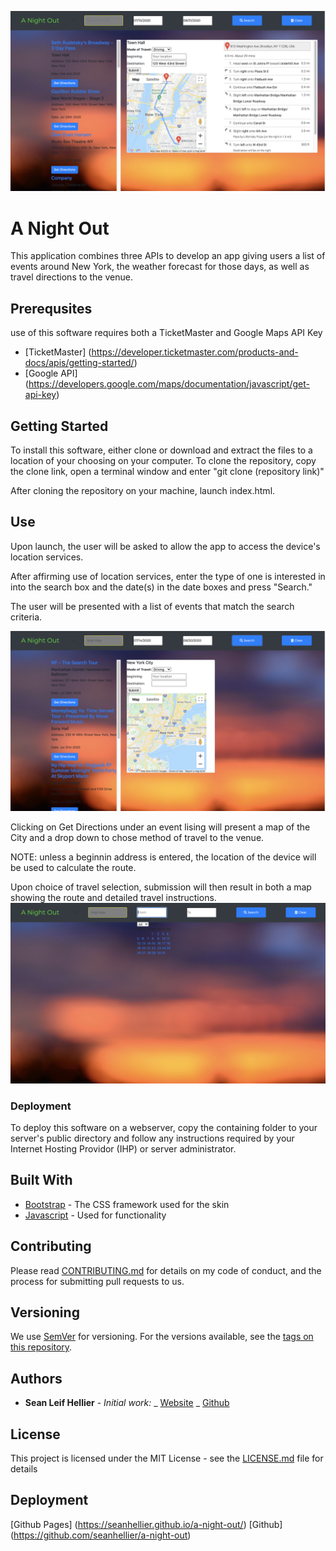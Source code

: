 ![A Night Out](/assets/images/screenshots/splash.png)


# A Night Out

This application combines three APIs to develop an app giving users a list of events around New York, the weather forecast for those days, as well as travel directions to the venue.

## Prerequsites
use of this software requires both a TicketMaster and Google Maps API Key

- [TicketMaster]    (https://developer.ticketmaster.com/products-and-docs/apis/getting-started/)
- [Google API]      (https://developers.google.com/maps/documentation/javascript/get-api-key)
  
## Getting Started

To install this software, either clone or download and extract the files to a location of your choosing on your computer. To clone the repository, copy the clone link, open a terminal window and enter "git clone (repository link)"

After cloning the repository on your machine, launch index.html.

## Use

Upon launch, the user will be asked to allow the app to access the device's location services.

After affirming use of location services, enter the type of one is interested in into the search box and the date(s) in the date boxes and press "Search."

The user will be presented with a list of events that match the search criteria.

![Search](/assets/images/screenshots/results.png)

Clicking on Get Directions under an event lising will present a map of the City and a drop down to chose method of travel to the venue.

NOTE: unless a beginnin address is entered, the location of the device will be used to calculate the route.

Upon choice of travel selection, submission will then result in both a map showing the route and detailed travel instructions.
![Results](/assets/images/screenshots/datepicker.png)

### Deployment

To deploy this software on a webserver, copy the containing folder to your server's public directory and follow any instructions required by your Internet Hosting Providor (IHP) or server administrator.

## Built With

- [Bootstrap](http://www.getbootstrap.com) - The CSS framework used for the skin
- [Javascript](https://www.javascript.com/) - Used for functionality

## Contributing

Please read [CONTRIBUTING.md](https://github.com/seanhellier/slh_portfolio/blob/master/contributing.md) for details on my code of conduct, and the process for submitting pull requests to us.

## Versioning

We use [SemVer](http://semver.org/) for versioning. For the versions available, see the [tags on this repository](https://github.com/your/project/tags).

## Authors

- **Sean Leif Hellier** - _Initial work:_
  _ [Website](http://www.seanhellier.com)
  _ [Github](https://github.com/seanhellier/slh_portfolio)

## License

This project is licensed under the MIT License - see the [LICENSE.md](LICENSE.md) file for details

## Deployment

[Github Pages]  (https://seanhellier.github.io/a-night-out/)
[Github]        (https://github.com/seanhellier/a-night-out)
